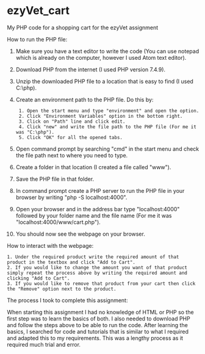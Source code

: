 # ezyVet_cart
My PHP code for a shopping cart for the ezyVet assignment

How to run the PHP file:
1. Make sure you have a text editor to write the code (You can use notepad which is already on the computer, however I used Atom text editor).

2. Download PHP from the internet (I used PHP version 7.4.9).

3. Unzip the downloaded PHP file to a location that is easy to find (I used C:\php).

4. Create an environment path to the PHP file. Do this by:

		1. Open the start menu and type "environment" and open the option.
		2. Click "Environment Variables" option in the bottom right.
		3. Click on "Path" line and click edit.
		4. Click "new" and write the file path to the PHP file (For me it was "C:\php").
		5. Click "OK" for all the opened tabs.

5. Open command prompt by searching "cmd" in the start menu and check the file path next to where you need to type. 

6. Create a folder in that location (I created a file called "www").

7. Save the PHP file in that folder.

8. In command prompt create a PHP server to run the PHP file in your browser by writing "php -S localhost:4000".

9. Open your browser and in the address bar type "localhost:4000" followed by your folder name and the file name (For me it was "localhost:4000/www/cart.php").

10. You should now see the webpage on your browser.
	
How to interact with the webpage:

	1. Under the required product write the required amount of that product in the textbox and click "Add to Cart".
	2. If you would like to change the amount you want of that product simply repeat the process above by writing the required amount and clicking "Add to Cart".
	3. If you would like to remove that product from your cart then click the "Remove" option next to the product.
	
The process I took to complete this assignment:

When starting this assignment I had no knowledge of HTML or PHP so the first step was to learn the basics of both. 
I also needed to download PHP and follow the steps above to be able to run the code. After learning the basics, I searched for code and tutorials that is similar to what I required and adapted this to my requirements. 
This was a lengthy process as it required much trial and error.
 
